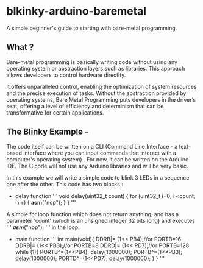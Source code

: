 # blkinky-arduino-baremetal
A simple beginner's guide to starting with bare-metal programming. 

## What ?
Bare-metal programming is basically writing code without using any operating system or abstraction layers such as libraries. This approach allows developers to control hardware directlty.

It offers unparalleled control, enabling the optimization of system resources and the precise execution of tasks. Without the abstraction provided by operating systems, Bare Metal Programming puts developers in the driver’s seat, offering a level of efficiency and determinism that can be transformative for certain applications. 

## The Blinky Example -

The code itself can be written on a CLI (Command Line Interface - a text-based interface where you can input commands that interact with a computer's operating system) . For now, it can be written on the Arduino IDE. The C code will not use any Arduino libraries and will be very basic.

In this example we will write a simple code to blink 3 LEDs in a sequence one after the other. This code has two blocks :

- delay function
'''
void delay(uint32_t count) {
  for (uint32_t i=0; i <count; i++)
  {
    __asm__("nop");
  }
}
'''

A simple for loop function which does not return anything, and has a parameter 'count' (which is an unsigned integer 32 bits long) and executes '''  ___asm___("nop"); ''' in the loop.


- main function
'''
int main(void){
DDRB|= (1<< PB4);//or PORTB=16
DDRB|= (1<< PB3);//or PORTB=8
DDRD|= (1<< PD7);//or PORTB=128
while (1){
  PORTB^=(1<<PB4);
  delay(1000000);
   PORTB^=(1<<PB3);
  delay(1000000);
   PORTD^=(1<<PD7);
  delay(1000000);
}
}
'''
